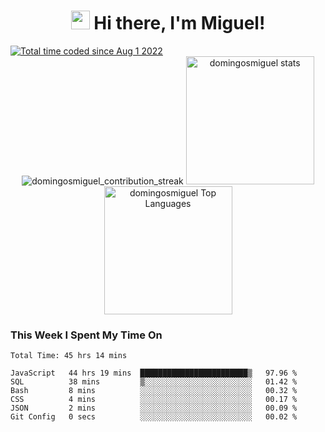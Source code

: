 # <div align="center"> <img src="https://media.giphy.com/media/hvRJCLFzcasrR4ia7z/giphy.gif" width="30"> Hi there, I'm Miguel!

<a href="https://wakatime.com/@ed76cf6d-4c5c-4c9c-93f5-304e4a378b69">
  <img src="https://wakatime.com/badge/user/ed76cf6d-4c5c-4c9c-93f5-304e4a378b69.svg" alt="Total time coded since Aug 1 2022" />
</a>

<div align="center">
  <img src="https://github-readme-streak-stats.herokuapp.com?user=domingosmiguel&hide_border=true&date_format=M%20j%5B%2C%20Y%5D&ring=5194F0&fire=5194F0&currStreakLabel=5194F0" alt="domingosmiguel_contribution_streak" />

  <img height="205em" alt="domingosmiguel stats" src="https://github-readme-stats.vercel.app/api?username=domingosmiguel&show_icons=true&hide_border=true" />

  <img height="205em" alt="domingosmiguel Top Languages" src="https://github-readme-stats.vercel.app/api/top-langs/?username=domingosmiguel" />
</div>

### This Week I Spent My Time On
<!--START_SECTION:waka-->

```text
Total Time: 45 hrs 14 mins

JavaScript   44 hrs 19 mins  ████████████████████████▒   97.96 %
SQL          38 mins         ▒░░░░░░░░░░░░░░░░░░░░░░░░   01.42 %
Bash         8 mins          ░░░░░░░░░░░░░░░░░░░░░░░░░   00.32 %
CSS          4 mins          ░░░░░░░░░░░░░░░░░░░░░░░░░   00.17 %
JSON         2 mins          ░░░░░░░░░░░░░░░░░░░░░░░░░   00.09 %
Git Config   0 secs          ░░░░░░░░░░░░░░░░░░░░░░░░░   00.02 %
```

<!--END_SECTION:waka-->

<!--
**domingosmiguel/domingosmiguel** is a ✨ _special_ ✨ repository because its `README.md` (this file) appears on your GitHub profile.

Here are some ideas to get you started:

- 🔭 I’m currently working on ...
- 🌱 I’m currently learning ...
- 👯 I’m looking to collaborate on ...
- 🤔 I’m looking for help with ...
- 💬 Ask me about ...
- 📫 How to reach me: ...
- 😄 Pronouns: ...
- ⚡ Fun fact: ...
-->
